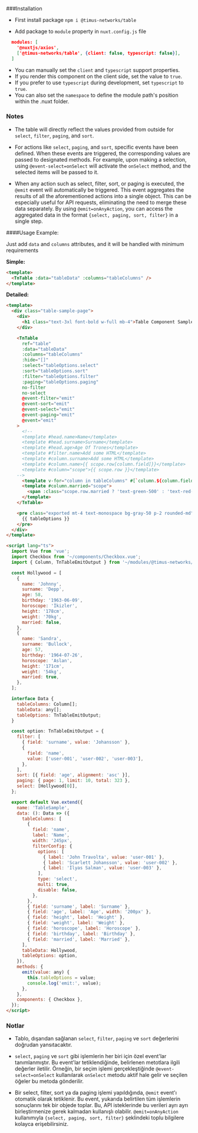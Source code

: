 ###Installation

- First install package `npm i @timus-networks/table`

- Add package to `module` property in `nuxt.config.js` file

```json
  modules: [
    '@nuxtjs/axios',
    ['@timus-networks/table', {client: false, typescript: false}],
  ]
```

- You can manually set the `client` and `typescript` support properties.
- If you render this component on the client side, set the value to `true`.
- If you prefer to use `typescript` during development, set `typescript` to `true`.
- You can also set the `namespace` to define the module path's position within the .nuxt folder.

### Notes

- The table will directly reflect the values provided from outside for `select`, `filter`, `paging`, and `sort`.

- For actions like `select`, `paging`, and `sort`, specific events have been defined. When these events are triggered, the corresponding values are passed to designated methods. For example, upon making a selection, using `@event-select=onSelect` will activate the `onSelect` method, and the selected items will be passed to it.

- When any action such as select, filter, sort, or paging is executed, the `@emit` event will automatically be triggered. This event aggregates the results of all the aforementioned actions into a single object. This can be especially useful for API requests, eliminating the need to merge these data separately. By using `@emit=onAnyAction`, you can access the aggregated data in the format `{select, paging, sort, filter}` in a single step.

####Usage Example:

Just add `data` and `columns` attributes, and it will be handled with minimum requirements

**Simple:**

```html
<template>
  <TnTable :data="tableData" :columns="tableColumns" />
</template>
```

**Detailed:**

```html
<template>
  <div class="table-sample-page">
    <div>
      <h1 class="text-3xl font-bold w-full mb-4">Table Component Sample</h1>
    </div>

    <TnTable
      ref="table"
      :data="tableData"
      :columns="tableColumns"
      :hide="[]"
      :select="tableOptions.select"
      :sort="tableOptions.sort"
      :filter="tableOptions.filter"
      :paging="tableOptions.paging"
      no-filter
      no-select
      @event-filter="emit"
      @event-sort="emit"
      @event-select="emit"
      @event-paging="emit"
      @event="emit"
    >
      <!--
      <template #head.name>Name</template>
      <template #head.surname>Surname</template>
      <template #head.age>Age Of Trones</template>
      <template #filter.name>Add some HTML</template>
      <template #column.surname>Add some HTML</template>
      <template #column.name>{{ scope.row[column.field]}}</template>
      <template #column="scope">{{ scope.row }}</template>
    -->
      <template v-for="column in tableColumns" #[`column.${column.field}`]="scope">{{ scope.row[column.field] }}</template>
      <template #column.married="scope">
        <span :class="scope.row.married ? 'text-green-500' : 'text-red-500'">{{ scope.row.married ? 'Married' : 'Single' }}</span>
      </template>
    </TnTable>

    <pre class="exported mt-4 text-monospace bg-gray-50 p-2 rounded-md">
      {{ tableOptions }}
    </pre>
  </div>
</template>

<script lang="ts">
  import Vue from 'vue';
  import Checkbox from '~/components/Checkbox.vue';
  import { Column, TnTableEmitOutput } from '~/modules/@timus-networks/table';

  const Hollywood = [
    {
      name: 'Johnny',
      surname: 'Depp',
      age: 58,
      birthday: '1963-06-09',
      horoscope: 'İkizler',
      height: '178cm',
      weight: '70kg',
      married: false,
    },
    {
      name: 'Sandra',
      surname: 'Bullock',
      age: 57,
      birthday: '1964-07-26',
      horoscope: 'Aslan',
      height: '171cm',
      weight: '54kg',
      married: true,
    },
  ];

  interface Data {
    tableColumns: Column[];
    tableData: any[];
    tableOptions: TnTableEmitOutput;
  }

  const option: TnTableEmitOutput = {
    filter: [
      { field: 'surname', value: 'Johansson' },
      {
        field: 'name',
        value: ['user-001', 'user-002', 'user-003'],
      },
    ],
    sort: [{ field: 'age', alignment: 'asc' }],
    paging: { page: 1, limit: 10, total: 323 },
    select: [Hollywood[0]],
  };

  export default Vue.extend({
    name: 'TableSample',
    data: (): Data => ({
      tableColumns: [
        {
          field: 'name',
          label: 'Name',
          width: '245px',
          filterConfig: {
            options: [
              { label: 'John Travolta', value: 'user-001' },
              { label: 'Scarlett Johansson', value: 'user-002' },
              { label: 'İlyas Salman', value: 'user-003' },
            ],
            type: 'select',
            multi: true,
            disable: false,
          },
        },
        { field: 'surname', label: 'Surname' },
        { field: 'age', label: 'Age', width: '200px' },
        { field: 'height', label: 'Height' },
        { field: 'weight', label: 'Weight' },
        { field: 'horoscope', label: 'Horoscope' },
        { field: 'birthday', label: 'Birthday' },
        { field: 'married', label: 'Married' },
      ],
      tableData: Hollywood,
      tableOptions: option,
    }),
    methods: {
      emit(value: any) {
        this.tableOptions = value;
        console.log('emit:', value);
      },
    },
    components: { Checkbox },
  });
</script>
```

### Notlar

- Tablo, dışarıdan sağlanan `select`, `filter`, `paging` ve `sort` değerlerini doğrudan yansıtacaktır.

- `select`, `paging` ve `sort` gibi işlemlerin her biri için özel event'lar tanımlanmıştır. Bu event'lar tetiklendiğinde, belirlenen metotlara ilgili değerler iletilir. Örneğin, bir seçim işlemi gerçekleştiğinde `@event-select=onSelect` kullanılarak `onSelect` metodu aktif hale gelir ve seçilen öğeler bu metoda gönderilir.

- Bir select, filter, sort ya da paging işlemi yapıldığında, `@emit` event'ı otomatik olarak tetiklenir. Bu event, yukarıda belirtilen tüm işlemlerin sonuçlarını tek bir objede toplar. Bu, API isteklerinde bu verileri ayrı ayrı birleştirmenize gerek kalmadan kullanışlı olabilir. `@emit=onAnyAction` kullanımıyla `{select, paging, sort, filter}` şeklindeki toplu bilgilere kolayca erişebilirsiniz.
